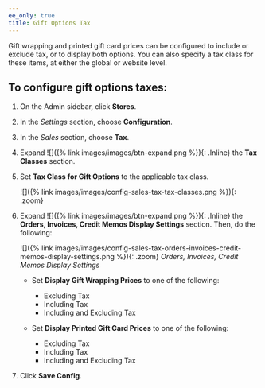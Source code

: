 ```yaml
---
ee_only: true
title: Gift Options Tax
---
```


Gift wrapping and printed gift card prices can be configured to include or exclude tax, or to display both options. You can also specify a tax class for these items, at either the global or website level.

## To configure gift options taxes:

1. On the Admin sidebar, click **Stores**.

1. In the _Settings_ section, choose **Configuration**.

1. In the _Sales_ section, choose **Tax**.

1. Expand ![]({% link images/images/btn-expand.png %}){: .Inline} the **Tax Classes** section.

1. Set **Tax Class for Gift Options** to the applicable tax class.

    ![]({% link images/images/config-sales-tax-tax-classes.png %}){: .zoom}

1. Expand ![]({% link images/images/btn-expand.png %}){: .Inline} the **Orders, Invoices, Credit Memos Display Settings** section. Then, do the following:

    ![]({% link images/images/config-sales-tax-orders-invoices-credit-memos-display-settings.png %}){: .zoom}
    _Orders, Invoices, Credit Memos Display Settings_

   - Set **Display Gift Wrapping Prices** to one of the following:

      - Excluding Tax
      - Including Tax
      - Including and Excluding Tax

   - Set **Display Printed Gift Card Prices** to one of the following:

      - Excluding Tax
      - Including Tax
      - Including and Excluding Tax

1. Click **Save Config**.
